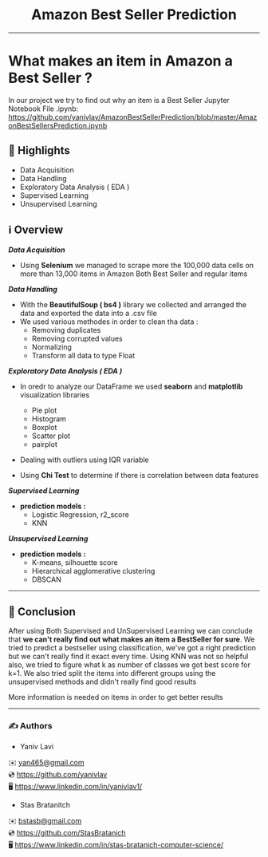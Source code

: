 <h1 align="center">Amazon Best Seller Prediction</h1>

***
# What makes an item in Amazon  a Best Seller ?

In our project we try to find out why an item is a Best Seller
Jupyter Notebook File .ipynb:
https://github.com/yanivlav/AmazonBestSellerPrediction/blob/master/AmazonBestSellersPrediction.ipynb

## 🌟 Highlights

- Data Acquisition
- Data Handling
- Exploratory Data Analysis ( EDA )
- Supervised Learning
- Unsupervised Learning

## ℹ️ Overview

***Data Acquisition***

- Using **Selenium** we managed to scrape more the 100,000 data cells on more than 13,000 items in Amazon Both Best Seller and regular items

***Data Handling***

- With the **BeautifulSoup ( bs4 )** library we collected and arranged the data and exported the data into a .csv file
- We used various methodes in order to clean tha data : 
  - Removing duplicates 
  - Removing corrupted values 
  - Normalizing
  - Transform all data to type Float

***Exploratory Data Analysis ( EDA )***

- In oredr to analyze our DataFrame we used **seaborn** and **matplotlib** visualization libraries
  - Pie plot
  - Histogram
  - Boxplot
  - Scatter plot
  - pairplot

- Dealing with outliers using IQR variable

- Using **Chi Test** to determine if there is correlation between data features

***Supervised Learning***

- **prediction models :**
  - Logistic Regression, r2_score
  - KNN

***Unsupervised Learning***

- **prediction models :**
  - K-means, silhouette score
  - Hierarchical agglomerative clustering
  - DBSCAN

***

## 📑 Conclusion

After using Both Supervised and UnSupervised Learning we can conclude that **we can't really find out what makes an item a BestSeller for sure**. We tried to predict a
bestseller using classification, we've got a right prediction but we can't really find it exact every time. Using KNN was not so helpful also, we tried to figure what
k as number of classes we got best score for k=1. We also tried split the items into different groups using the unsupervised methods and didn't really find good
results

More information is needed on items in order to get better results

***

### ✍️ Authors
- Yaniv Lavi

✉️ [yan465@gmail.com](url)  
💿 https://github.com/yanivlav  
🖥️ https://www.linkedin.com/in/yanivlav1/  
- Stas Bratanitch

✉️ [bstasb@gmail.com](url)  
💿 https://github.com/StasBratanich  
🖥️ https://www.linkedin.com/in/stas-bratanich-computer-science/  

